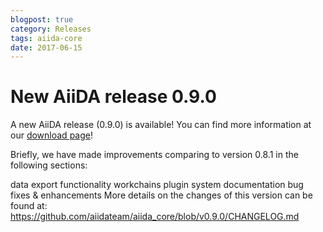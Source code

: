 ```yaml
---
blogpost: true
category: Releases
tags: aiida-core
date: 2017-06-15
---
```


# New AiiDA release 0.9.0

A new AiiDA release (0.9.0) is available! You can find more information at our [download page](https://www.aiida.net/download/)!

Briefly, we have made improvements comparing to version 0.8.1 in the following sections:

data export functionality
workchains
plugin system
documentation
bug fixes & enhancements
More details on the changes of this version can be found at:
https://github.com/aiidateam/aiida_core/blob/v0.9.0/CHANGELOG.md
